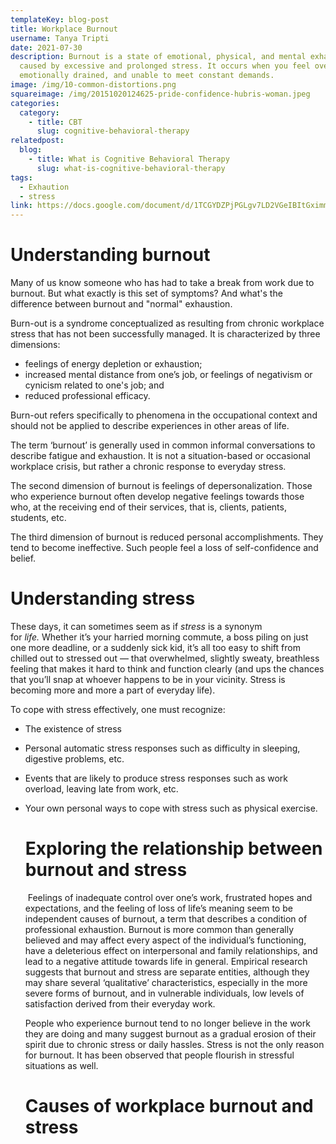 ```yaml
---
templateKey: blog-post
title: Workplace Burnout
username: Tanya Tripti
date: 2021-07-30
description: Burnout is a state of emotional, physical, and mental exhaustion
  caused by excessive and prolonged stress. It occurs when you feel overwhelmed,
  emotionally drained, and unable to meet constant demands.
image: /img/10-common-distortions.png
squareimage: /img/20151020124625-pride-confidence-hubris-woman.jpeg
categories:
  category:
    - title: CBT
      slug: cognitive-behavioral-therapy
relatedpost:
  blog:
    - title: What is Cognitive Behavioral Therapy
      slug: what-is-cognitive-behavioral-therapy
tags:
  - Exhaution
  - stress
link: https://docs.google.com/document/d/1TCGYDZPjPGLgv7LD2VGeIBItGximm6Yf/edit
---
```

<!--StartFragment-->

# Understanding burnout

Many of us know someone who has had to take a break from work due to burnout. But what exactly is this set of symptoms? And what's the difference between burnout and "normal" exhaustion.

Burn-out is a syndrome conceptualized as resulting from chronic workplace stress that has not been successfully managed. It is characterized by three dimensions:

* feelings of energy depletion or exhaustion;
* increased mental distance from one’s job, or feelings of negativism or cynicism related to one's job; and
* reduced professional efficacy.

Burn-out refers specifically to phenomena in the occupational context and should not be applied to describe experiences in other areas of life.

The term ‘burnout’ is generally used in common informal conversations to describe fatigue and exhaustion. It is not a situation-based or occasional workplace crisis, but rather a chronic response to everyday stress.

The second dimension of burnout is feelings of depersonalization. Those who experience burnout often develop negative feelings towards those who, at the receiving end of their services, that is, clients, patients, students, etc.

The third dimension of burnout is reduced personal accomplishments. They tend to become ineffective. Such people feel a loss of self-confidence and belief.

# **Understanding stress**

These days, it can sometimes seem as if *stress* is a synonym for *life.* Whether it’s your harried morning commute, a boss piling on just one more deadline, or a suddenly sick kid, it’s all too easy to shift from chilled out to stressed out — that overwhelmed, slightly sweaty, breathless feeling that makes it hard to think and function clearly (and ups the chances that you’ll snap at whoever happens to be in your vicinity. Stress is becoming more and more a part of everyday life).

To cope with stress effectively, one must recognize:

* The existence of stress
* Personal automatic stress responses such as difficulty in sleeping, digestive problems, etc.
* Events that are likely to produce stress responses such as work overload, leaving late from work, etc.
* Your own personal ways to cope with stress such as physical exercise.

  # **Exploring the relationship between burnout and stress**

   Feelings of inadequate control over one’s work, frustrated hopes and expectations, and the feeling of loss of life’s meaning seem to be independent causes of burnout, a term that describes a condition of professional exhaustion. Burnout is more common than generally believed and may affect every aspect of the individual’s functioning, have a deleterious effect on interpersonal and family relationships, and lead to a negative attitude towards life in general. Empirical research suggests that burnout and stress are separate entities, although they may share several ‘qualitative’ characteristics, especially in the more severe forms of burnout, and in vulnerable individuals, low levels of satisfaction derived from their everyday work. 

  People who experience burnout tend to no longer believe in the work they are doing and many suggest burnout as a gradual erosion of their spirit due to chronic stress or daily hassles. Stress is not the only reason for burnout. It has been observed that people flourish in stressful situations as well. 

  # Causes of workplace burnout and stress



<!--EndFragment-->